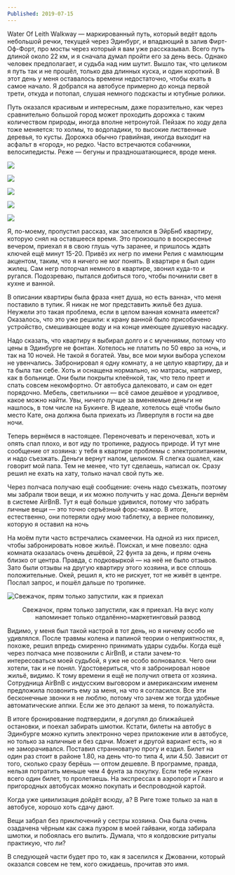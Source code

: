 ```yaml
---
Published: 2019-07-15
---
```


Water Of Leith Walkway — маркированный путь, который ведёт вдоль небольшой речки, текущей через Эдинбург, и впадающий в залив Фирт-Оф-Форт, про мосты через который я вам уже рассказывал. Всего путь длиной около 22 км, и я сначала думал пройти его за день весь. Однако человек предполагает, и судьба над ним шутит. Вышло так, что целиком я путь так и не прошёл, только два длинных куска, и один короткий. В этот день у меня оставалось времени недостаточно, чтобы ехать в самое начало. Я добрался на автобусе примерно до конца первой трети, откуда и потопал, слушая немного подскасты и ютубные ролики.

Путь оказался красивым и интересным, даже поразительно, как через сравнительно большой город может проходить дорожка с таким количеством природы, иногда вполне нетронутой. Пейзаж по ходу дела тоже меняется: то холмы, то водопадики, то высокие лиственные деревья, то кусты. Дорожка обычно гравийная, иногда выходит на асфальт в «город», но редко. Часто встречаются собачники, велосипедисты. Реже — бегуны и праздношатающиеся, вроде меня.

![](https://lh3.googleusercontent.com/fPc2dWYoLOB8KNweT3c6u4xDs4iqsH7c7mkX7ZvYIa7mSYCxkMP0fMAEpBlIf6OcpeglhnUCfA1wAqK37HU)

![](https://lh3.googleusercontent.com/6BrIknTPy8VAk90ZBGQQk01dqt2lUboS25Ptyh31u0OdBjxi36S2hPHBvUHSov6lJyj_28fZzeoXxa8cjMc)


![](https://lh3.googleusercontent.com/iunSxkjaYHzk29BBdRH4XPMwBR85hJHPy7Amk5_7G4bizJWJH1CxbsC8--iOJ7eNYz2n-Wlgldgub2z8N2k)


![](https://lh3.googleusercontent.com/CFlIAtJDW6qr3wpDrB6XeupupXgWmarewwmCbjj3vq4TWEqhdyH30N49xyrNSkFGU2X7sG5rRay4fyxmPn4)


![](https://lh3.googleusercontent.com/28Yfh7m5rpHBOP55lj9wS7zugZGvFTMUUfCy5S_ckplv74Tn0635inXyiRji0MVv0gwSb6LWEa4mGqLq8gg)

Я, по-моему, пропустил рассказ, как заселился в ЭйрБнб квартиру, которую снял на оставшееся время. Это произошло в воскресенье вечером, приехал я в свою глушь чуть заранее, и пришлось ждать ключей ещё минут 15-20. Привёз их негр по имени Релия с мамлющим акцентом, таким, что я ничего не мог понять. В квартире я был один жилец. Сам негр поторчал немного в квартире, звонил куда-то и ругался. Подозреваю, пытался  добиться того, чтобы починили свет в кухне и ванной.

В описании квартиры была фраза «нет душа, но есть ванна», что меня поставило в тупик. Я никак не мог представить жильё без душа. Неужели это такая проблема, если в целом ванная комната имеется? 
Оказалось, что это уже решили: к крану ванной было присобачено устройство, смешивающее воду и на конце имеющее душевую насадку.

Надо сказать, что квартиру я выбирал долго и с мучениями, потому что цены в Эдинбурге не фонтан. Хотелось не платить по 50 евро за ночь, и так на 10 ночей. Не такой я богатей. Увы, все мои муки выбора успехом не увенчались. Забронировал я одну комнату, а не целую квартиру, да и та была так себе. Хоть и оснащена нормально, но матрасы, например, как в больнице. Они были покрыты клеёнкой, так, что тело преет и спать совсем некомфортно. От автобуса далековато, и сам он едет порядочно. Мебель, светильники — всё самое дешёвое и уродливое, какое можно найти. Увы, ничего лучше за вменяемые деньги не нашлось, в том числе на Букинге. В идеале, хотелось ещё чтобы было место Кате, она должна была приехать из Ливерпуля в гости на две ночи.

Теперь вернёмся в настоящее. Переночевать и переночевал, хоть и опять спал плохо, и вот иду по тропинке, радуюсь природе. И тут мне сообщение от хозяина: у тебя в квартире проблемы с электропитанием, и надо съезжать. Деньги вернут налом, целиком. Я слегка ошалел, как говорит мой папа. Тем не менее, что тут сделаешь, написал ок. Сразу решил не ехать на хату, только начал свой путь же.

Через полчаса получаю ещё сообщение: очень надо съезжать, поэтому мы забрали твои вещи, и их можно получить у нас дома. Деньги вернём в системе AirBnB. Тут я ещё больше удивился, потому что забрать личные вещи — это точно серъёзный форс-мажор. В итоге, естественно, они потеряли одну мою таблетку, а вернее половинку, которую я оставил на ночь

На моём пути часто встречались скамеечки. На одной из них присел, чтобы забронировать новое жильё. Поискал, и мне повезло: одна комната оказалась очень дешёвой, 22 фунта за день, и прям очень близко от центра. Правда, с подковыркой — на неё не было отзывов. Зато были отзывы на другую квартиру этого хозяина, и все сплошь положительные. Окей, решил я, кто не рискует, тот не живёт в центре. Послал запрос, и пошёл дальше по тропинке.

![Свежачок, прям только запустили, как я приехал](https://lh3.googleusercontent.com/mU_H96ih_zPAzeq8vOfZqT4nAQIU_aijlojGBxQPRzNIfaPGzlM1TN1kD7FWenZiMKluxGPN89yIUyFNC2g)
<div style="text-align:center">Свежачок, прям только запустили, как я приехал. На вкус колу напоминает только отдалённо=маркетинговый развод</div>


Видимо, у меня был такой настрой в тот день, но я ничему особо не удивлялся. После травмы колена и папиной теории о неприятностях, я, похоже, решил впредь смиренно принимать удары судьбы. Когда ещё через полчаса мне позвонили с AirBnB, и стали зачем-то интересоваться моей судьбой, я уже не особо волновался. Чего они хотели, так и не понял. Удостовериться, что я забронировал новое жильё, видимо. К тому времени я ещё не получил ответа от хозяина. Сотрудница AirBnB с индусским выговором и американским именем предложила позвонить ему за меня, на что я согласился. Все эти бесконечные звонки я не люблю, потому что зачем же тогда удобные автоматические аппки. Если же это делают за меня, то пожалуйста.

В итоге бронирование подтвердили, я догулял до ближайшей остановки, и поехал забирать шмотки. Кстати, билеты на автобус в Эдинбурге можно купить электронно через приложение или в автобусе, но только за наличные и без сдачи. Может и другой вариант есть, но я не заморачивался. Поставил странноватую прогу и ездил. Билет на один раз стоит в районе 1.80, на день что-то типа 4, или 4.50. Зависит от того, сколько сразу берёшь — оптом дешевле. В программе, правда, нельзя потратить меньше чем 4 фунта за покупку. Если тебе нужен всего один билет, то пролетаешь. На экспрессах в аэропорт и Глазго и пригородных автобусах можно покупать и беспроводной картой.

Когда уже цивилизация дойдёт всюду, а? В Риге тоже только за нал в автобусе, хорошо хоть сдачу дают.

Вещи забрал без приключений у сестры хозяина. Она была очень озадачена чёрным как сажа пуэром в моей гайвани, когда забирала шмотки, и побоялась его вылить. Думала, что я колдовские ритуалы практикую, что ли?

В следующей части будет про то, как я заселился к Джованни, который оказался совсем не тем, кого ожидаешь, прочитав это имя.

